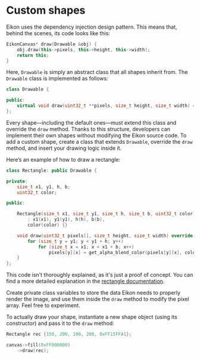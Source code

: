 # Custom shapes

Eikon uses the dependency injection design pattern. This means that, behind the scenes, its code looks like this:
```cpp
EikonCanvas* draw(Drawable &obj) {
    obj.draw(this->pixels, this->height, this->width);
    return this;
}
```

Here, `Drawable` is simply an abstract class that all shapes inherit from. The `Drawable` class is implemented as follows:
```cpp
class Drawable {

public:
    virtual void draw(uint32_t **pixels, size_t height, size_t width) = 0;
};
```

Every shape—including the default ones—must extend this class and override the `draw` method. Thanks to this structure, developers can implement their own shapes without modifying the Eikon source code. To add a custom shape, create a class that extends `Drawable`, override the `draw` method, and insert your drawing logic inside it.

Here’s an example of how to draw a rectangle:
```cpp
class Rectangle: public Drawable {

private:
    size_t x1, y1, h, b;
    uint32_t color;

public: 

    Rectangle(size_t x1, size_t y1, size_t h, size_t b, uint32_t color)
        : x1(x1), y1(y1), h(h), b(b),
        color(color) {}

    void draw(uint32_t pixels[], size_t height, size_t width) override {
        for (size_t y = y1; y < y1 + h; y++)
            for (size_t x = x1; x < x1 + b; x++)
                pixels[y][x] = get_alpha_blend_color(pixels[y][x], color);
    }
};
```

This code isn't thoroughly explained, as it's just a proof of concept. You can find a more detailed explanation in the <a href="rectangle.md">rectangle documentation</a>.

Create private class variables to store the data Eikon needs to properly render the image, and use them inside the `draw` method to modify the pixel array. Feel free to experiment.

To actually draw your shape, instantiate a new shape object (using its constructor) and pass it to the `draw` method:
```cpp
Rectangle rec {150, 200, 100, 200, 0xFF15FFA1};

canvas->fill(0xFF000000)
    ->draw(rec);
```